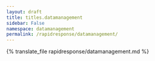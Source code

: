 ```yaml
---
layout: draft
title: titles.datamanagement
sidebar: False
namespace: datamanagement
permalink: /rapidresponse/datamanagement/
---
```


{% translate_file rapidresponse/datamanagement.md %}